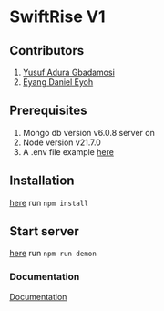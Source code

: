 # SwiftRise V1

## Contributors
1. [Yusuf Adura Gbadamosi](https://github.com/ygbadamosi662)
1. [Eyang Daniel Eyoh](https://github.com/Tediyang)

## Prerequisites
1. Mongo db version v6.0.8 server on
1. Node version v21.7.0
1. A .env file example [here](/backend_api/api/v1/.env.example)

## Installation
[here](/backend_api/api/v1) run `npm install`

## Start server
[here](/backend_api/api/v1) run `npm run demon`

### Documentation
[Documentation](http://127.0.0.1:1245/api/v1/documentation)
